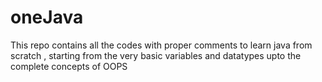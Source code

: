# oneJava
This repo contains all the codes with proper comments to learn java from scratch , starting from the very basic variables and datatypes upto the complete concepts of OOPS
